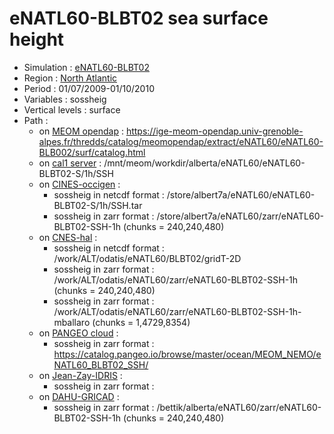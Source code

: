 # eNATL60-BLBT02 sea surface height

 - Simulation : [eNATL60-BLBT02](https://github.com/AurelieAlbert/extractions/blob/main/simulations/enatl60-blbt02.md)
 - Region : [North Atlantic](https://github.com/AurelieAlbert/extractions/blob/main/regions/NATL.md)
 - Period : 01/07/2009-01/10/2010
 - Variables : sossheig
 - Vertical levels : surface
 - Path : 
   - on [MEOM opendap](https://github.com/AurelieAlbert/extractions/tree/main/platforms) : https://ige-meom-opendap.univ-grenoble-alpes.fr/thredds/catalog/meomopendap/extract/eNATL60/eNATL60-BLB002/surf/catalog.html
   - on [cal1 server](https://github.com/AurelieAlbert/extractions/blob/main/platforms/cal1.md) : /mnt/meom/workdir/alberta/eNATL60/eNATL60-BLBT02-S/1h/SSH
   - on [CINES-occigen](https://github.com/AurelieAlbert/extractions/blob/main/platforms/occigen.md) :
       - sossheig in netcdf format : /store/albert7a/eNATL60/eNATL60-BLBT02-S/1h/SSH.tar
       - sossheig in zarr format : /store/albert7a/eNATL60/zarr/eNATL60-BLBT02-SSH-1h (chunks = 240,240,480)
   - on [CNES-hal](https://github.com/AurelieAlbert/extractions/blob/main/platforms/hal.md) :
       - sossheig in netcdf format : /work/ALT/odatis/eNATL60/BLBT02/gridT-2D
       - sossheig in zarr format : /work/ALT/odatis/eNATL60/zarr/eNATL60-BLBT02-SSH-1h (chunks = 240,240,480)
       - sossheig in zarr format : /work/ALT/odatis/eNATL60/zarr/eNATL60-BLBT02-SSH-1h-mballaro (chunks = 1,4729,8354)
   - on [PANGEO cloud](https://github.com/AurelieAlbert/extractions/blob/main/platforms/pangeo.md) :                 
       - sossheig in zarr format : https://catalog.pangeo.io/browse/master/ocean/MEOM_NEMO/eNATL60_BLBT02_SSH/
   - on [Jean-Zay-IDRIS](https://github.com/AurelieAlbert/extractions/blob/main/platforms/jean-zay.md) :                 
       - sossheig in zarr format : 
   - on [DAHU-GRICAD](https://github.com/AurelieAlbert/extractions/blob/main/platforms/gricad.md) :                 
       - sossheig in zarr format : /bettik/alberta/eNATL60/zarr/eNATL60-BLBT02-SSH-1h (chunks = 240,240,480) 
  

